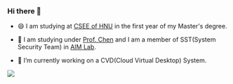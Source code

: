 ### Hi there 👋
- 😄 I am studying at [CSEE of HNU](http://csee.hnu.edu.cn/) in the first year of my Master's degree. 

- 🌱 I am studying under [Prof. Chen](http://csee.hnu.edu.cn/people/chenhaojk) and I am a member of SST(System Security Team) in [AIM Lab](http://aimlab.org).

- 🔭 I’m currently working on a CVD(Cloud Virtual Desktop) System.

![](https://visitor-badge.glitch.me/badge?page_id=ambitiousCC.readme)
